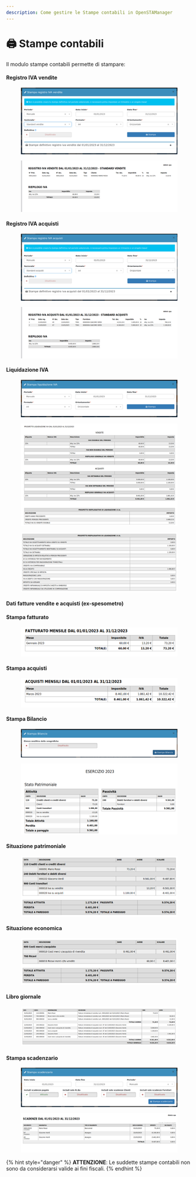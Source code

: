 ```yaml
---
description: Come gestire le Stampe contabili in OpenSTAManager
---
```


# 🖨 Stampe contabili

Il modulo stampe contabili permette di stampare:

#### Registro IVA vendite

<figure><img src="../../../.gitbook/assets/immagine (84).png" alt=""><figcaption></figcaption></figure>

<figure><img src="../../../.gitbook/assets/immagine (95).png" alt=""><figcaption></figcaption></figure>

#### Registro IVA acquisti

<figure><img src="../../../.gitbook/assets/immagine (291).png" alt=""><figcaption></figcaption></figure>

<figure><img src="../../../.gitbook/assets/immagine (92).png" alt=""><figcaption></figcaption></figure>

#### Liquidazione IVA

<figure><img src="../../../.gitbook/assets/immagine (67).png" alt=""><figcaption></figcaption></figure>

<figure><img src="../../../.gitbook/assets/immagine (72).png" alt=""><figcaption></figcaption></figure>

<figure><img src="../../../.gitbook/assets/immagine (289).png" alt=""><figcaption></figcaption></figure>

#### Dati fatture vendite e acquisti (ex-spesometro)

#### Stampa fatturato

<figure><img src="../../../.gitbook/assets/immagine (69).png" alt=""><figcaption></figcaption></figure>

#### Stampa acquisti

<figure><img src="../../../.gitbook/assets/immagine (78).png" alt=""><figcaption></figcaption></figure>

#### Stampa Bilancio

<figure><img src="../../../.gitbook/assets/immagine (85).png" alt=""><figcaption></figcaption></figure>

<figure><img src="../../../.gitbook/assets/immagine (82).png" alt=""><figcaption></figcaption></figure>

#### Situazione patrimoniale

<figure><img src="../../../.gitbook/assets/immagine (86).png" alt=""><figcaption></figcaption></figure>

#### Situazione economica

<figure><img src="../../../.gitbook/assets/immagine (63).png" alt=""><figcaption></figcaption></figure>

#### Libro giornale

<figure><img src="../../../.gitbook/assets/immagine (87).png" alt=""><figcaption></figcaption></figure>

#### Stampa scadenzario

<figure><img src="../../../.gitbook/assets/immagine (295).png" alt=""><figcaption></figcaption></figure>

<figure><img src="../../../.gitbook/assets/immagine (293).png" alt=""><figcaption></figcaption></figure>

{% hint style="danger" %}
**ATTENZIONE**: Le suddette stampe contabili non sono da considerarsi valide ai fini fiscali.
{% endhint %}
